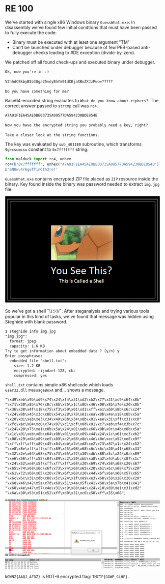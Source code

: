 # RE 100

We've started with single x86 Windows binary `GuessWhat.exe`. In disassembly we've found few initial condtions that must have been passed to fully execute the code:

- Binary must be executed with at least one argument "TM"
- Can't be launched under debugger because of few PEB-based anti-debugger checks leading to #DE exception (divide-by-zero).

We patched off all found check-ups and executed binary under debugger. 

```
Ok, now you're in :)

V2hhdCBkbyB5b3Uga25vdyBhYm91dCBjaXBoZXJzPwo=?????

Do you have something for me?
```

Base64-encoded string evaluates to `What do you know about ciphers?`. The correct answer passed to `strcmp` call was `rc4`.

```
A7A91F1EA45AE0BE03735A09577DA594230BDE854B

Now you have the encrypted string you probably need a key, right?

Take a closer look at the string functions.
```

The key was evaluated by `sub_4011E0` subroutine, which transforms `9g>csumcsu` constant to `0x7fffffff` string.

```python
from malduck import rc4, unhex
rc4(b"0x7fffffff", unhex("A7A91F1EA45AE0BE03735A09577DA594230BDE854B"))                                                                                                                                    
b'&N0wu4rEgeTTinGth3re!'
```

`GuessWhat.exe` contains encrypted ZIP file placed as `ZIP` resource inside the binary. Key found inside the binary was password needed to extract `img.jpg` file.

![img](./img.jpg)

So we've got a shell ¯\\_(ツ)_/¯. After steganalysis and trying various tools popular in this kind of tasks, we've found that message was hidden using Steghide with blank password.

```
$ steghide info img.jpg
"img.jpg":
  format: jpeg
  capacity: 1.6 KB
Try to get information about embedded data ? (y/n) y
Enter passphrase: 
  embedded file "shell.txt":
    size: 1.2 KB
    encrypted: rijndael-128, cbc
    compressed: yes
```

`shell.txt` contains simple x86 shellcode which loads `user32.dll!MessageBoxA` and... shows a message.

```
"\xd9\xeb\x9b\xd9\x74\x24\xf4\x31\xd2\xb2\x77\x31\xc9\x64\x8b"
"\x71\x30\x8b\x76\x0c\x8b\x76\x1c\x8b\x46\x08\x8b\x7e\x20\x8b"
"\x36\x38\x4f\x18\x75\xf3\x59\x01\xd1\xff\xe1\x60\x8b\x6c\x24"
"\x24\x8b\x45\x3c\x8b\x54\x28\x78\x01\xea\x8b\x4a\x18\x8b\x5a"
"\x20\x01\xeb\xe3\x34\x49\x8b\x34\x8b\x01\xee\x31\xff\x31\xc0"
"\xfc\xac\x84\xc0\x74\x07\xc1\xcf\x0d\x01\xc7\xeb\xf4\x3b\x7c"
"\x24\x28\x75\xe1\x8b\x5a\x24\x01\xeb\x66\x8b\x0c\x4b\x8b\x5a"
"\x1c\x01\xeb\x8b\x04\x8b\x01\xe8\x89\x44\x24\x1c\x61\xc3\xb2"
"\x08\x29\xd4\x89\xe5\x89\xc2\x68\x8e\x4e\x0e\xec\x52\xe8\x9f"
"\xff\xff\xff\x89\x45\x04\xbb\x7e\xd8\xe2\x73\x87\x1c\x24\x52"
"\xe8\x8e\xff\xff\xff\x89\x45\x08\x68\x6c\x6c\x20\x41\x68\x33"
"\x32\x2e\x64\x68\x75\x73\x65\x72\x30\xdb\x88\x5c\x24\x0a\x89"
"\xe6\x56\xff\x55\x04\x89\xc2\x50\xbb\xa8\xa2\x4d\xbc\x87\x1c"
"\x24\x52\xe8\x5f\xff\xff\xff\x68\x20\x69\x74\x58\x68\x20\x67"
"\x65\x74\x68\x6d\x6f\x73\x74\x68\x65\x20\x61\x6c\x68\x75\x20"
"\x61\x72\x68\x65\x20\x79\x6f\x68\x20\x44\x6f\x6e\x68\x57\x65"
"\x6c\x6c\x31\xdb\x88\x5c\x24\x1f\x89\xe3\x68\x58\x20\x20\x20"
"\x68\x46\x42\x5a\x7d\x68\x51\x4a\x5f\x41\x68\x5a\x7b\x41\x41"
"\x68\x4e\x47\x57\x4e\x31\xc9\x88\x4c\x24\x10\x89\xe1\x31\xd2"
"\x6a\x30\x53\x51\x52\xff\xd0\x31\xc0\x50\xff\x55\x08";
```

![ollymsg](./ollymsg.png)

`NGWNZ{AAQJ_AFBZ}` is ROT-6 encrypted flag: `TMCTF{GGWP_GLHF}`.
